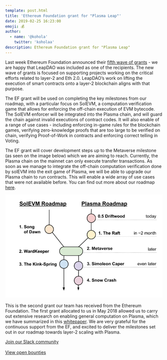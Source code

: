```yaml
---
template: post.html
title: 'Ethereum Foundation grant for "Plasma Leap"'
date: 2019-02-25 16:23:00
emoji: 💰
author:
  - name: '@kohola'
    twitter: 'koholaa'
description: Ethereum Foundation grant for "Plasma Leap"
---
```


Last week Ethereum Foundation announced their [fifth wave of grants](https://blog.ethereum.org/2019/02/21/ethereum-foundation-grants-program-wave-5/) - we are happy that LeapDAO was included as one of the recipients. The new wave of grants is focused on supporting projects working on the critical efforts related to layer-2 and Eth 2.0. LeapDAO’s work on lifting the execution of smart contracts onto a layer-2 blockchain aligns with that purpose. 

The EF grant will be used on completing the key milestones from our roadmap, with a particular focus on SolEVM, a computation verification game that allows for enforcing the off-chain execution of EVM bytecode. The SolEVM enforcer will be integrated into the Plasma chain, and will guard the chain against invalid executions of contract codes. It will also enable of a range of use cases - including enforcing in-game rules for the blockchain games, verifying zero-knowledge proofs that are too large to be verified on chain, verifying Proof-of-Work in contracts and enforcing correct telling in Voting. 

The EF grant will cover development steps up to the Metaverse milestone (as seen on the image below) which we are aiming to reach. Currently, the Plasma chain on the mainnet can only execute transfer transactions. As soon as we manage to integrate the off-chain computation verification done by solEVM into the exit game of Plasma, we will be able to upgrade our Plasma chain to run contracts. This will enable a wide array of use cases that were not available before. You can find out more about our roadmap [here](https://leapdao.org/blog/Plasma-Roadmap/). 

<img src="/img/blog/roadmaps.png" alt="Plasma Roadmap">

This is the second grant our team has received from the Ethereum Foundation. The first grant allocated to us in May 2018 allowed us to carry out extensive research on enabling general computation on Plasma, which we have summarized in this [whitepaper](https://docs.google.com/document/d/1vStTjqvqZGyiI5AVtpwCIMlHFnzC_4bbixsCfs27-M8/edit). We are very grateful for the continuous support from the EF, and excited to deliver the milestones set out in our roadmap towards layer-2 scaling with Plasma.


<a href="https://docs.google.com/forms/d/e/1FAIpQLSd8_wDGDAi__HvfYEWNK_bvJzIkxwHHRVL6AFEfJewBd2Vn9A/viewform" target="_blank" rel="noopener noreferrer" class="button button-primary button-compact">
  Join our Slack community
</a><br/><br/>
<a href="https://github.com/orgs/leapdao/projects/6/" target="_blank" rel="noopener noreferrer" class="button button-primary button-compact">
  View open bounties
</a><br/>
